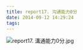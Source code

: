 ```yaml
---
title: report17. 沟通能力0分
date: 2014-09-12 14:29:24
tags:
---
```

![report17. 溝通能力0分.jpg](https://i.loli.net/2018/03/23/5ab5009b04c93.jpg)
